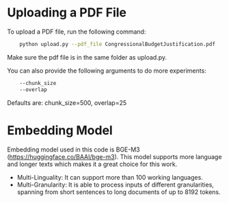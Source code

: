# Uploading a PDF File

To upload a PDF file, run the following command:

```bash
    python upload.py --pdf_file CongressionalBudgetJustification.pdf
```
Make sure the pdf file is in the same folder as upload.py.

You can also provide the following arguments to do more experiments:

```bash
    --chunk_size
    --overlap
```
Defaults are: chunk_size=500, overlap=25 


# Embedding Model

Embedding model used in this code is BGE-M3 (https://huggingface.co/BAAI/bge-m3). This model supports more language and longer texts which makes it a great choice for this work. 
  * Multi-Linguality: It can support more than 100 working languages.
  * Multi-Granularity: It is able to process inputs of different granularities, spanning from short sentences to long documents of up to 8192 tokens.
